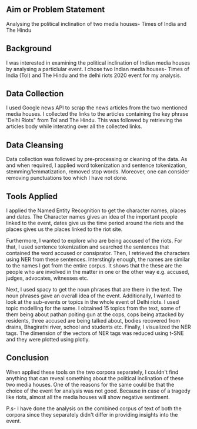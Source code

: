 ## Aim or Problem Statement
Analysing the political inclination of two media houses- Times of India and The Hindu

## Background
I was interested in examining the political inclination of Indian media houses by analysing a particlular event. I chose two Indian media houses- Times of India (ToI) and The Hindu and the delhi riots 2020 event for my analysis. 

## Data Collection
I used Google news API to scrap the news articles from the two mentioned media houses. I collected the links to the articles containing the key phrase 'Delhi Riots" from ToI and The Hindu. This was followed by retrieving the articles body while interating over all the collected links.

## Data Cleansing
Data collection was followed by pre-processing or cleaning of the data. As and when required, I applied word tokenization and sentence tokenization, stemming/lemmatization, removed stop words. Moreover, one can consider removing punctuations too which I have not done. 

## Tools Applied
I applied the Named Entity Recognition to get the character names, places and dates. The Character names gives an idea of the important people linked to the event, dates give us the time period around the riots and the places gives us the places linked to the riot site.

Furthermore, I wanted to explore who are being accused of the riots. For that, I used sentence tokenization and searched the sentences that contained the word accused or consiprator. Then, I retrieved the characters using NER from these sentences. Interstingly enough, the names are similar to the names I got from the entire corpus. It shows that the these are the people who are involved in the matter in one or the other way e.g. accused, judges, advocates, witnesses etc.

Next, I used spacy to get the noun phrases that are there in the text. The noun phrases gave an overall idea of the event.
Additionally, I wanted to look at the sub-events or topics in the whole event of Delhi riots. I used topic modelling for the same. I obtained 15 topics from the text, some of them being about pathan poiting gun at the cops, cops being attacked by residents, three accused are being talked about, bodies recovered from drains, Bhagirathi river, school and students etc.
Finally, I visualized the NER tags. The dimension of the vectors of NER tags was reduced using t-SNE and they were plotted using plotly.

## Conclusion
When applied these tools on the two corpora separately, I couldn't find anything that can reveal something about the political inclination of these two media houses. One of the reasons for the same could be that the choice of the event for analysis was not good. Because in case of a tragedy like riots, almost all the media houses will show negative sentiment.

P.s- I have done the analysis on the combined corpus of text of both the corpora since they separately didn't differ in providing insights into the event.



